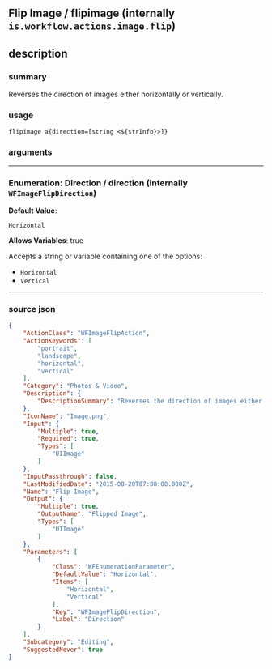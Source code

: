 
## Flip Image / flipimage (internally `is.workflow.actions.image.flip`)


## description

### summary

Reverses the direction of images either horizontally or vertically.


### usage
```
flipimage a{direction=[string <${strInfo}>]}
```

### arguments

---

### Enumeration: Direction / direction (internally `WFImageFlipDirection`)
**Default Value**:
```
Horizontal
```
**Allows Variables**: true



Accepts a string 
or variable
containing one of the options:

- `Horizontal`
- `Vertical`

---

### source json

```json
{
	"ActionClass": "WFImageFlipAction",
	"ActionKeywords": [
		"portrait",
		"landscape",
		"horizontal",
		"vertical"
	],
	"Category": "Photos & Video",
	"Description": {
		"DescriptionSummary": "Reverses the direction of images either horizontally or vertically."
	},
	"IconName": "Image.png",
	"Input": {
		"Multiple": true,
		"Required": true,
		"Types": [
			"UIImage"
		]
	},
	"InputPassthrough": false,
	"LastModifiedDate": "2015-08-20T07:00:00.000Z",
	"Name": "Flip Image",
	"Output": {
		"Multiple": true,
		"OutputName": "Flipped Image",
		"Types": [
			"UIImage"
		]
	},
	"Parameters": [
		{
			"Class": "WFEnumerationParameter",
			"DefaultValue": "Horizontal",
			"Items": [
				"Horizontal",
				"Vertical"
			],
			"Key": "WFImageFlipDirection",
			"Label": "Direction"
		}
	],
	"Subcategory": "Editing",
	"SuggestedNever": true
}
```
